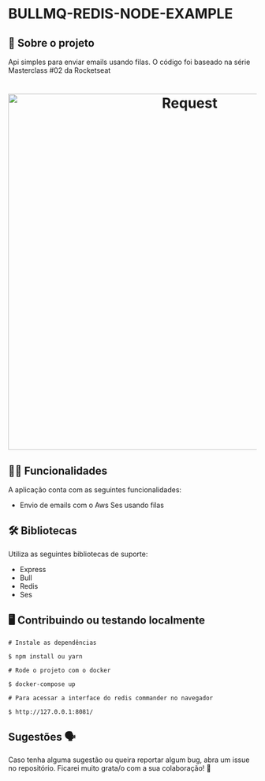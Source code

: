 
# BULLMQ-REDIS-NODE-EXAMPLE

## 📑 Sobre o projeto

Api simples para enviar emails usando filas. O código foi baseado na série Masterclass #02 da Rocketseat

<h1 align="center">
  <img alt="Request" src="https://kleber-barilli-public.s3.amazonaws.com/insomnia-request.png" width="720px"/>
</h1>

## ✍🏻 Funcionalidades

A aplicação conta com as seguintes funcionalidades:

- Envio de emails com o Aws Ses usando filas

## 🛠 Bibliotecas

Utiliza as seguintes bibliotecas de suporte:
- Express
- Bull
- Redis
- Ses

## 🖥 Contribuindo ou testando localmente 

```
# Instale as dependências 

$ npm install ou yarn
```

```
# Rode o projeto com o docker

$ docker-compose up
```
```
# Para acessar a interface do redis commander no navegador

$ http://127.0.0.1:8081/
```

## Sugestões 🗣

Caso tenha alguma sugestão ou queira reportar algum bug, abra um issue no repositório. Ficarei muito grata/o com a sua colaboração! 🤝
